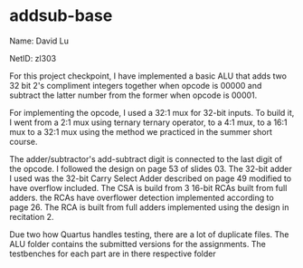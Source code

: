 # addsub-base
Name: David Lu

NetID: zl303

For this project checkpoint, I have implemented a basic ALU that adds two 32 bit 2's compliment integers together when opcode is  00000 and subtract the latter number from the former when opcode is 00001.

For implementing the opcode, I used a 32:1 mux for 32-bit inputs. To build it, I went from a 2:1 mux using ternary ternary operator, to a 4:1 mux, to a 16:1 mux to a 32:1 mux using the method we practiced in the summer short course.

The adder/subtractor's add-subtract digit is connected to the last digit of the opcode. I followed the design on page 53 of slides 03. The 32-bit adder I used was the 32-bit Carry Select Adder described on page 49 modified to have overflow included. The CSA is build from 3 16-bit RCAs built from full adders. the RCAs have overflower detection implemented according to page 26. The RCA is built from full adders implemented using the design in recitation 2. 

Due two how Quartus handles testing, there are a lot of duplicate files. The ALU folder contains the submitted versions for the assignments. The testbenches for each part are in there respective folder
